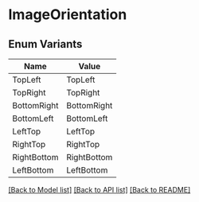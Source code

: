 # ImageOrientation

## Enum Variants

| Name | Value |
|---- | -----|
| TopLeft | TopLeft |
| TopRight | TopRight |
| BottomRight | BottomRight |
| BottomLeft | BottomLeft |
| LeftTop | LeftTop |
| RightTop | RightTop |
| RightBottom | RightBottom |
| LeftBottom | LeftBottom |


[[Back to Model list]](../README.md#documentation-for-models) [[Back to API list]](../README.md#documentation-for-api-endpoints) [[Back to README]](../README.md)


